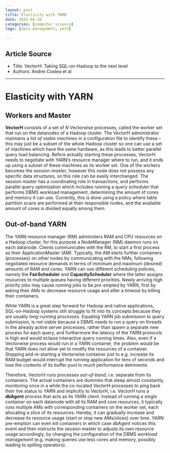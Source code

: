 ```yaml
---
layout: post
title: Elasticity with YARN
date: 2016-04-20
categories: [computer science]
tags: [data management, yarn]

---
```


## Article Source
* Title: VectorH: Taking SQL-on-Hadoop to the next level
* Authors: Andrei Costea et al

---

# Elasticity with YARN

## Workers and Master
 
**VectorH** consists of a set of *N* Vectorwise processes, called the worker set that run on the datanodes of a Hadoop cluster. 
The VectorH administrator maintains a *list of viable machines* in a configuration file to identify these – this may just be a subset of the whole Hadoop cluster so one can use a set of machines which have the same hardware, as this leads to better parallel query load balancing. Before actually starting these processes, VectorH needs to negotiate with YARN’s resource manager where to run, and it ends up using a subset of these machines as its worker set. 
One of the workers becomes the *session-master*, however this node does not possess any specific data structures, so this role can be easily interchanged. The session master has a coordinating role in transactions, and performs parallel query optimization which includes running a *query scheduler* that performs DBMS workload management, determining the amount of cores and memory it can use. Currently, this is done using a policy where table partition scans are performed at their responsible nodes, and the available amount of cores is divided equally among them.## Out-of-band YARN 
The YARN resource manager (RM) administers RAM and CPU resources on a Hadoop cluster, for this purpose a NodeManager (NM) daemon runson each datanode. Clients communicates with the RM, to start a first process as their ApplicationMaster (AM). Typically, the AM starts further containers (processes) on other nodes by communicating with the NMs, following negotiated resource demands in terms of minimum and maximum (desired) amounts of RAM and cores. YARN can use different scheduling policies, namely the **FairScheduler** and **CapacityScheduler** where the latter assigns resources to multiple queues having different priorities. Newly arriving high priority jobs may cause running jobs to be *pre-empted* by YARN, first by asking their AMs to decrease resource usage and after a timeout by killing their containers.
While YARN is a great step forward for Hadoop and native applications, SQL-on-Hadoop systems still struggle to fit into its concepts because they are usually *long-running processes*. Equating YARN job submission to query submission, is not viable because a DBMS needs to run a query on threads in the already active server processes, rather than spawn a separate new process for each query, and furthermore the latency of the YARN protocols is high and would eclipse interactive query running times. Also, even if a Vectorwise process would run in a YARN container, the problem would be that YARN does not allow yet to modify the resources of a container. Stopping and re-starting a Vectorwise container just to e.g. increase its RAM budget would interrupt the running application for tens of seconds and lose the contents of its buffer pool to much performance detriments.Therefore, VectorH runs processes *out-of-band*, i.e. separate from its containers. The actual containers are dummies that sleep almost constantly, monitoring once in a while the co-located VectorH processes to ping back their live status to YARN and implicitly to VectorH, i.e. VectorH runs a **dbAgent** process that acts as its YARN client. Instead of running a single container on each datanode with all its RAM and core resources, it typically runs multiple AMs with corresponding containers on the worker set, each allocating a slice of its resources. Hereby, it can gradually increase and decrease its resource usage (start or stop new AMs/slices) over time. YARN pre-emption can even kill containers in which case dbAgent notices this event and then instructs the session master to adjusts its own resource usage accordingly, by changing the configuration of the DBMS *workload management* (e.g. making queries use less cores and memory, possibly leading to spilling operators).